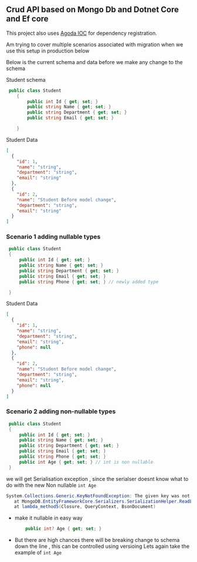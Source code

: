 ## Crud API based on Mongo Db and Dotnet Core and Ef core 

This project also uses [Agoda IOC](https://github.com/agoda-com/Agoda.IoC) for dependency registration.

Am trying to cover multiple scenarios associated with migration when we use this setup in production below

Below is the current schema and data before we make any change to the schema 

Student schema 
```C#
 public class Student
    {
        public int Id { get; set; }
        public string Name { get; set; }
        public string Department { get; set; }
        public string Email { get; set; }

    }
```
Student Data

```json
[
  {
    "id": 1,
    "name": "string",
    "department": "string",
    "email": "string"
  },
  {
    "id": 2,
    "name": "Student Before model change",
    "department": "string",
    "email": "string"
  }
]
```
### Scenario 1 adding nullable types

```C#
 public class Student
 {
     public int Id { get; set; }
     public string Name { get; set; }
     public string Department { get; set; }
     public string Email { get; set; }
     public string Phone { get; set; } // newly added type 

 }
```

Student Data
```json
[
  {
    "id": 1,
    "name": "string",
    "department": "string",
    "email": "string",
    "phone": null
  },
  {
    "id": 2,
    "name": "Student Before model change",
    "department": "string",
    "email": "string",
    "phone": null
  }
]
```
### Scenario 2 adding non-nullable types

```C#
 public class Student
 {
     public int Id { get; set; }
     public string Name { get; set; }
     public string Department { get; set; }
     public string Email { get; set; }
     public string Phone { get; set; }
     public int Age { get; set; } // int is non nullable 
 }
```

we will get Serialisation exception , since the serialser doesnt know what to do with the new Non nullable `int Age`
```C#
System.Collections.Generic.KeyNotFoundException: The given key was not present in the dictionary.
   at MongoDB.EntityFrameworkCore.Serializers.SerializationHelper.ReadElementValue[T](BsonDocument document, BsonSerializationInfo elementSerializationInfo)
   at lambda_method5(Closure, QueryContext, BsonDocument)
```

- make it nullable in easy way
    ```C#
        public int? Age { get; set; }
    ```

- But there are high chances there will be breaking change to schema down the line , this can be controlled using versioing 
Lets again take the example of `int Age`

